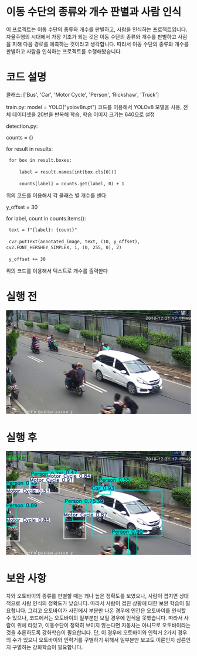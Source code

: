 # 이동 수단의 종류와 개수 판별과 사람 인식

이 프로젝트는 이동 수단의 종류와 개수를 판별하고, 사람을 인식하는 프로젝트입니다.
자율주행의 시대에서 가장 기초가 되는 것은 이동 수단의 종류와 개수를 판별하고 사람을 피해 다음 경로를 예측하는 것이라고 생각합니다.
따라서 이동 수단의 종류와 개수를 판별하고 사람을 인식하는 프로젝트를 수행해봤습니다.

# 코드 설명
클래스: ['Bus', 'Car', 'Motor Cycle', 'Person', 'Rickshaw', 'Truck']

train.py: 
model = YOLO("yolov8n.pt") 코드를 이용해서 YOLOv8 모델을 사용, 전체 데이터셋을 20번을 반복해 학습, 학습 이미지 크기는 640으로 설정

detection.py: 

 counts = {}

 for result in results:
   
     for box in result.boxes:
       
         label = result.names[int(box.cls[0])]
       
         counts[label] = counts.get(label, 0) + 1

위의 코드를 이용해서 각 클래스 별 개수를 센다


 y_offset = 30

 for label, count in counts.items():
    
     text = f"{label}: {count}"
   
     cv2.putText(annotated_image, text, (10, y_offset), cv2.FONT_HERSHEY_SIMPLEX, 1, (0, 255, 0), 2)
   
     y_offset += 30

위의 코드를 이용해서 텍스트로 개수를 출력한다

# 실행 전
![실행 전](image/pre.jpg)

# 실행 후
![실행 후](image/after.png)

# 보완 사항
차와 오토바이의 종류를 판별할 때는 꽤나 높은 정확도를 보였으나, 사람이 겹치면 상대적으로 사람 인식의 정확도가 낮습니다.
따라서 사람이 겹친 상황에 대한 보완 학습이 필요합니다.
그리고 오토바이가 사진에서 부분만 나온 경우에 인간은 오토바이를 인식할 수 있으나, 코드에서는 오토바이의 일부분만 보일 경우에 인식을 못했습니다.
따라서 사람이 위에 타있고, 이동수단이 정확히 보이지 않는다면 자동차는 아니므로 오토바이라는 것을 추론하도록 강화학습이 필요합니다.
단, 이 경우에 오토바이와 인력거 2가지 경우의 수가 있으니 오토바이와 인력거를 구별하기 위해서 일부분만 보고도 이륜인지 삼륜인지 구별하는 강화학습이 필요합니다.

